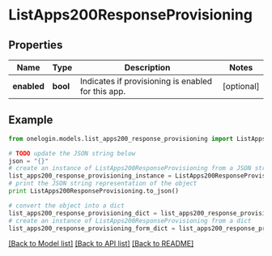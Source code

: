 # ListApps200ResponseProvisioning


## Properties
Name | Type | Description | Notes
------------ | ------------- | ------------- | -------------
**enabled** | **bool** | Indicates if provisioning is enabled for this app. | [optional] 

## Example

```python
from onelogin.models.list_apps200_response_provisioning import ListApps200ResponseProvisioning

# TODO update the JSON string below
json = "{}"
# create an instance of ListApps200ResponseProvisioning from a JSON string
list_apps200_response_provisioning_instance = ListApps200ResponseProvisioning.from_json(json)
# print the JSON string representation of the object
print ListApps200ResponseProvisioning.to_json()

# convert the object into a dict
list_apps200_response_provisioning_dict = list_apps200_response_provisioning_instance.to_dict()
# create an instance of ListApps200ResponseProvisioning from a dict
list_apps200_response_provisioning_form_dict = list_apps200_response_provisioning.from_dict(list_apps200_response_provisioning_dict)
```
[[Back to Model list]](../README.md#documentation-for-models) [[Back to API list]](../README.md#documentation-for-api-endpoints) [[Back to README]](../README.md)


